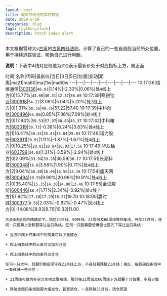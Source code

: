 ```yaml
---
layout: post
title: 股价四线法则实时数据
date: 2020-5-10
categories: blog
tags: [python,stock]
description: stock index alert
---
```



本文根据雪球大v[古泉](https://xueqiu.com/u/7148646888)的[古泉四线法则](https://xueqiu.com/7148646888/130498192)，计算了自己的一些自选股当前所处位置，用于持续追踪验证，帮助自己进行判断。

**说明**：下表中4线对应取值为`红色`表示最新价处于对应指标上方，属正面

时间|名称|代码|最新价|当日|3日|5日|位置|变动|距离|ma21|ma60|ma21w|ma60w
---|---|---|---|---|---|---|---|---
10:17:36|信维通信|[300136](https://xueqiu.com/S/SZ300136)|`46.93`|1.14%|-2.30%|0.06%|处`4`线上方|0|15.77%|`43.60`|`40.31`|`42.37`|`36.65`
10:17:39|寒锐钴业|[300618](https://xueqiu.com/S/SZ300618)|`54.22`|3.08%|5.04%|5.20%|处`2`线上方|0|1.31%|`50.56`|`49.76`|57.22|57.40
10:17:39|中科创达|[300496](https://xueqiu.com/S/SZ300496)|`65.06`|0.85%|7.36%|7.09%|处`4`线上方|0|17.94%|`59.53`|`57.97`|`60.89`|`45.37`
10:17:42|中科曙光|[603019](https://xueqiu.com/S/SH603019)|`39.73`|-0.38%|6.24%|3.83%|处`4`线上方|1|16.41%|`38.41`|`35.44`|`35.04`|`29.03`
10:17:46|诺力股份|[603611](https://xueqiu.com/S/SH603611)|`20.91`|1.11%|-1.87%|-1.67%|处`4`线上方|0|10.25%|`20.81`|`18.84`|`18.93`|`17.56`
10:17:49|华友钴业|[603799](https://xueqiu.com/S/SH603799)|`34.03`|1.31%|-3.59%|-2.94%|处`3`线上方|0|2.09%|`33.94`|`33.26`|36.59|`30.17`
10:17:51|长亮科技|[300348](https://xueqiu.com/S/SZ300348)|`16.8`|3.58%|1.90%|0.71%|处`4`线上方|2|9.04%|`16.40`|`16.06`|`16.56`|`13.16`
10:17:54|盛天网络|[300494](https://xueqiu.com/S/SZ300494)|`19.59`|9.99%|20.98%|19.91%|处`4`线上方|0|35.40%|`15.35`|`14.30`|`14.90`|`13.46`
10:17:55|金证股份|[600446](https://xueqiu.com/S/SH600446)|`18.4`|1.71%|2.34%|-0.92%|处`3`线上方|1|1.92%|`17.18`|`17.29`|`18.27`|19.70
10:18:00|赢时胜|[300377](https://xueqiu.com/S/SZ300377)|`8.56`|2.03%|-0.82%|-0.47%|处`0`线上方|0|-14.08%|8.93|9.79|10.32|11.00

```
古泉4线法则的精髓如下。抓住21日线、60日线、21周线及60周线等四条线，外加21月线，任何一只股票上涨都要穿过这四条线，任何一只股票要想爆雷也要先下穿过这四条线：

+ 当股价爬上四条线中的两条可以少量建仓

+ 爬上四条线中的三条可以加大仓位

+ 爬上四条线中的四条可以全仓

任何一只大牛，其股价都会坚守在21月线上方，不会轻易跌破21月线；相反，每跌破四条线中一条就减一些仓位：

+ 21周线可做为多空分水岭及警戒线，股价在21周线及60周线下方就要十分慎重，多看少做

+ 跌破全部四条线就要大幅减仓，甚至清仓，一旦跌破21月线，清仓观望
```